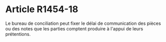 # Article R1454-18

  
Le bureau de conciliation peut fixer le délai de communication des pièces ou des notes que les parties comptent produire à l'appui de leurs prétentions.